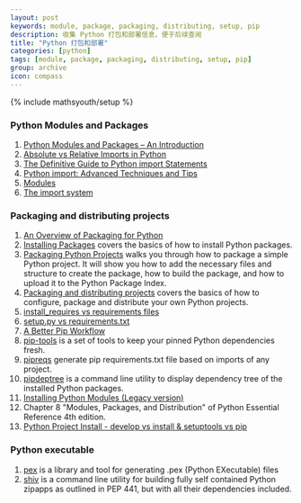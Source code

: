 ```yaml
---
layout: post
keywords: module, package, packaging, distributing, setup, pip
description: 收集 Python 打包和部署信息，便于后续查阅
title: "Python 打包和部署"
categories: [python]
tags: [module, package, packaging, distributing, setup, pip]
group: archive
icon: compass
---
```

{% include mathsyouth/setup %}


### Python Modules and Packages

1. [Python Modules and Packages – An Introduction](https://realpython.com/python-modules-packages/)
1. [Absolute vs Relative Imports in Python](https://realpython.com/absolute-vs-relative-python-imports/)
1. [The Definitive Guide to Python import Statements](https://chrisyeh96.github.io/2017/08/08/definitive-guide-python-imports.html)
1. [Python import: Advanced Techniques and Tips](https://realpython.com/python-import/)
1. [Modules](https://docs.python.org/3/tutorial/modules.html)
1. [The import system](https://docs.python.org/3/reference/import.html)


### Packaging and distributing projects

1. [An Overview of Packaging for Python](https://packaging.python.org/overview/)
1. [Installing Packages](https://packaging.python.org/tutorials/installing-packages/) covers the basics of how to install Python packages.
1. [Packaging Python Projects](https://packaging.python.org/tutorials/packaging-projects/) walks you through how to package a simple Python project. It will show you how to add the necessary files and structure to create the package, how to build the package, and how to upload it to the Python Package Index.
1. [Packaging and distributing projects](https://packaging.python.org/guides/distributing-packages-using-setuptools/) covers the basics of how to configure, package and distribute your own Python projects.
1. [install_requires vs requirements files](https://packaging.python.org/discussions/install-requires-vs-requirements/#install-requires-vs-requirements-files)
1. [setup.py vs requirements.txt](https://caremad.io/posts/2013/07/setup-vs-requirement/)
1. [A Better Pip Workflow](https://kenreitz.org/essays/a-better-pip-workflow)
1. [pip-tools](https://github.com/jazzband/pip-tools) is a set of tools to keep your pinned Python dependencies fresh.
1. [pipreqs](https://github.com/bndr/pipreqs) generate pip requirements.txt file based on imports of any project.
1. [pipdeptree](https://github.com/naiquevin/pipdeptree) is a command line utility to display dependency tree of the installed Python packages.
1. [Installing Python Modules (Legacy version)](https://docs.python.org/3/install/)
1. Chapter 8 "Modules, Packages, and Distribution" of Python Essential Reference 4th edition.
1. [Python Project Install - develop vs install & setuptools vs pip](http://naoko.github.io/your-project-install-pip-setup/)


### Python executable

1. [pex](https://github.com/pantsbuild/pex) is a library and tool for generating .pex (Python EXecutable) files
1. [shiv](https://github.com/linkedin/shiv) is a command line utility for building fully self contained Python zipapps as outlined in PEP 441, but with all their dependencies included.

